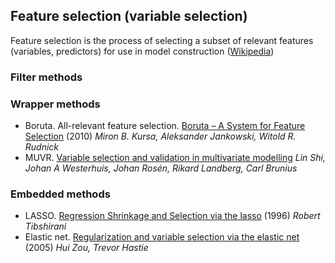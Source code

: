 ## Feature selection (variable selection)
Feature selection is the process of selecting a subset of relevant features (variables, predictors) for use in model construction ([Wikipedia](https://en.wikipedia.org/wiki/Feature_selection))

### Filter methods

### Wrapper methods
* Boruta. All-relevant feature selection. [Boruta – A System for Feature Selection](https://www.mimuw.edu.pl/~ajank/papers/Kursa2010.pdf) (2010) *Miron B. Kursa,  Aleksander Jankowski,  Witold R. Rudnick*
* MUVR. [Variable selection and validation in multivariate modelling](https://academic.oup.com/bioinformatics/article/35/6/972/5085367) *Lin Shi, Johan A Westerhuis, Johan Rosén, Rikard Landberg, Carl Brunius*

### Embedded methods
* LASSO. [Regression Shrinkage and Selection via the lasso](https://statweb.stanford.edu/~tibs/lasso/lasso.pdf) (1996) *Robert Tibshirani*
* Elastic net. [Regularization and variable selection via the elastic net](https://web.stanford.edu/~hastie/Papers/B67.2%20(2005)%20301-320%20Zou%20&%20Hastie.pdf) (2005) *Hui Zou, Trevor Hastie*
